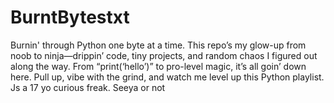# BurntBytestxt
Burnin' through Python one byte at a time. This repo’s my glow-up from noob to ninja—drippin’ code, tiny projects, and random chaos I figured out along the way. From “print(‘hello’)” to pro-level magic, it’s all goin’ down here. Pull up, vibe with the grind, and watch me level up this Python playlist. Js a 17 yo curious freak. Seeya or not 
